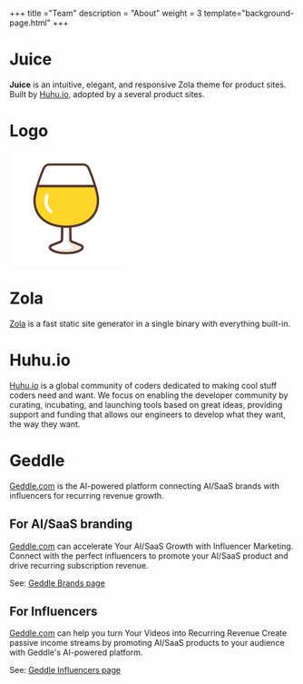 +++
title ="Team"
description = "About"
weight = 3
template="background-page.html"
+++

# Juice

**Juice** is an intuitive, elegant, and responsive Zola theme for product sites.
Built by [Huhu.io](https://huhu.io), adopted by a several product sites.

# Logo

![](/juice.svg)

# Zola

[Zola](https://www.getzola.org) is a fast static site generator in a single binary with everything built-in.


# Huhu.io

[Huhu.io](https://huhu.io) is a global community of coders dedicated to making cool stuff coders need and want. 
We focus on enabling the developer community by curating, incubating, and launching tools based on great ideas, 
providing support and funding that allows our engineers to develop what they want, the way they want. 

# Geddle

[Geddle.com](https://geddle.com) is the AI-powered platform connecting AI/SaaS brands with influencers for recurring revenue growth.

## For AI/SaaS branding

[Geddle.com](https://geddle.com) can accelerate Your AI/SaaS Growth with Influencer Marketing. Connect with the perfect influencers to promote your AI/SaaS product and drive recurring subscription revenue.

See: [Geddle Brands page](https://geddle.com/brands)

## For Influencers

[Geddle.com](https://geddle.com) can help you turn Your Videos into Recurring Revenue
Create passive income streams by promoting AI/SaaS products to your audience with Geddle's AI-powered platform.

See: [Geddle Influencers page](https://geddle.com/influencers)
